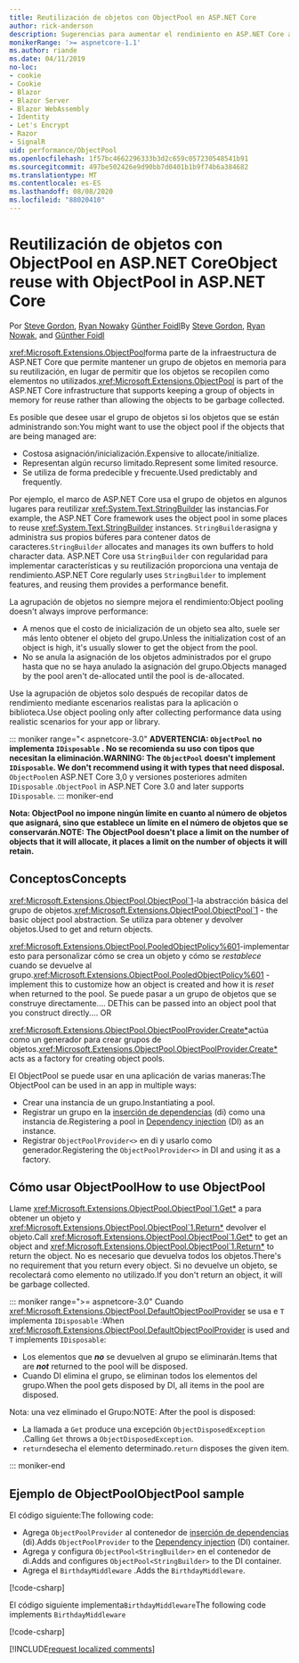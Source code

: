 ```yaml
---
title: Reutilización de objetos con ObjectPool en ASP.NET Core
author: rick-anderson
description: Sugerencias para aumentar el rendimiento en ASP.NET Core aplicaciones mediante ObjectPool.
monikerRange: '>= aspnetcore-1.1'
ms.author: riande
ms.date: 04/11/2019
no-loc:
- cookie
- Cookie
- Blazor
- Blazor Server
- Blazor WebAssembly
- Identity
- Let's Encrypt
- Razor
- SignalR
uid: performance/ObjectPool
ms.openlocfilehash: 1f57bc4662296333b3d2c659c057230548541b91
ms.sourcegitcommit: 497be502426e9d90bb7d0401b1b9f74b6a384682
ms.translationtype: MT
ms.contentlocale: es-ES
ms.lasthandoff: 08/08/2020
ms.locfileid: "88020410"
---
```

# <a name="object-reuse-with-objectpool-in-aspnet-core"></a><span data-ttu-id="3493c-103">Reutilización de objetos con ObjectPool en ASP.NET Core</span><span class="sxs-lookup"><span data-stu-id="3493c-103">Object reuse with ObjectPool in ASP.NET Core</span></span>

<span data-ttu-id="3493c-104">Por [Steve Gordon](https://twitter.com/stevejgordon), [Ryan Nowak](https://github.com/rynowak)y [Günther Foidl](https://github.com/gfoidl)</span><span class="sxs-lookup"><span data-stu-id="3493c-104">By [Steve Gordon](https://twitter.com/stevejgordon), [Ryan Nowak](https://github.com/rynowak), and [Günther Foidl](https://github.com/gfoidl)</span></span>

<span data-ttu-id="3493c-105"><xref:Microsoft.Extensions.ObjectPool>forma parte de la infraestructura de ASP.NET Core que permite mantener un grupo de objetos en memoria para su reutilización, en lugar de permitir que los objetos se recopilen como elementos no utilizados.</span><span class="sxs-lookup"><span data-stu-id="3493c-105"><xref:Microsoft.Extensions.ObjectPool> is part of the ASP.NET Core infrastructure that supports keeping a group of objects in memory for reuse rather than allowing the objects to be garbage collected.</span></span>

<span data-ttu-id="3493c-106">Es posible que desee usar el grupo de objetos si los objetos que se están administrando son:</span><span class="sxs-lookup"><span data-stu-id="3493c-106">You might want to use the object pool if the objects that are being managed are:</span></span>

- <span data-ttu-id="3493c-107">Costosa asignación/inicialización.</span><span class="sxs-lookup"><span data-stu-id="3493c-107">Expensive to allocate/initialize.</span></span>
- <span data-ttu-id="3493c-108">Representan algún recurso limitado.</span><span class="sxs-lookup"><span data-stu-id="3493c-108">Represent some limited resource.</span></span>
- <span data-ttu-id="3493c-109">Se utiliza de forma predecible y frecuente.</span><span class="sxs-lookup"><span data-stu-id="3493c-109">Used predictably and frequently.</span></span>

<span data-ttu-id="3493c-110">Por ejemplo, el marco de ASP.NET Core usa el grupo de objetos en algunos lugares para reutilizar <xref:System.Text.StringBuilder> las instancias.</span><span class="sxs-lookup"><span data-stu-id="3493c-110">For example, the ASP.NET Core framework uses the object pool in some places to reuse <xref:System.Text.StringBuilder> instances.</span></span> <span data-ttu-id="3493c-111">`StringBuilder`asigna y administra sus propios búferes para contener datos de caracteres.</span><span class="sxs-lookup"><span data-stu-id="3493c-111">`StringBuilder` allocates and manages its own buffers to hold character data.</span></span> <span data-ttu-id="3493c-112">ASP.NET Core usa `StringBuilder` con regularidad para implementar características y su reutilización proporciona una ventaja de rendimiento.</span><span class="sxs-lookup"><span data-stu-id="3493c-112">ASP.NET Core regularly uses `StringBuilder` to implement features, and reusing them provides a performance benefit.</span></span>

<span data-ttu-id="3493c-113">La agrupación de objetos no siempre mejora el rendimiento:</span><span class="sxs-lookup"><span data-stu-id="3493c-113">Object pooling doesn't always improve performance:</span></span>

- <span data-ttu-id="3493c-114">A menos que el costo de inicialización de un objeto sea alto, suele ser más lento obtener el objeto del grupo.</span><span class="sxs-lookup"><span data-stu-id="3493c-114">Unless the initialization cost of an object is high, it's usually slower to get the object from the pool.</span></span>
- <span data-ttu-id="3493c-115">No se anula la asignación de los objetos administrados por el grupo hasta que no se haya anulado la asignación del grupo.</span><span class="sxs-lookup"><span data-stu-id="3493c-115">Objects managed by the pool aren't de-allocated until the pool is de-allocated.</span></span>

<span data-ttu-id="3493c-116">Use la agrupación de objetos solo después de recopilar datos de rendimiento mediante escenarios realistas para la aplicación o biblioteca.</span><span class="sxs-lookup"><span data-stu-id="3493c-116">Use object pooling only after collecting performance data using realistic scenarios for your app or library.</span></span>

::: moniker range="< aspnetcore-3.0"
<span data-ttu-id="3493c-117">**ADVERTENCIA: `ObjectPool` no implementa `IDisposable` . No se recomienda su uso con tipos que necesitan la eliminación.**</span><span class="sxs-lookup"><span data-stu-id="3493c-117">**WARNING: The `ObjectPool` doesn't implement `IDisposable`. We don't recommend using it with types that need disposal.**</span></span> <span data-ttu-id="3493c-118">`ObjectPool`en ASP.NET Core 3,0 y versiones posteriores admiten `IDisposable` .</span><span class="sxs-lookup"><span data-stu-id="3493c-118">`ObjectPool` in ASP.NET Core 3.0 and later supports `IDisposable`.</span></span>
::: moniker-end

<span data-ttu-id="3493c-119">**Nota: ObjectPool no impone ningún límite en cuanto al número de objetos que asignará, sino que establece un límite en el número de objetos que se conservarán.**</span><span class="sxs-lookup"><span data-stu-id="3493c-119">**NOTE: The ObjectPool doesn't place a limit on the number of objects that it will allocate, it places a limit on the number of objects it will retain.**</span></span>

## <a name="concepts"></a><span data-ttu-id="3493c-120">Conceptos</span><span class="sxs-lookup"><span data-stu-id="3493c-120">Concepts</span></span>

<span data-ttu-id="3493c-121"><xref:Microsoft.Extensions.ObjectPool.ObjectPool`1>-la abstracción básica del grupo de objetos.</span><span class="sxs-lookup"><span data-stu-id="3493c-121"><xref:Microsoft.Extensions.ObjectPool.ObjectPool`1> - the basic object pool abstraction.</span></span> <span data-ttu-id="3493c-122">Se utiliza para obtener y devolver objetos.</span><span class="sxs-lookup"><span data-stu-id="3493c-122">Used to get and return objects.</span></span>

<span data-ttu-id="3493c-123"><xref:Microsoft.Extensions.ObjectPool.PooledObjectPolicy%601>-implementar esto para personalizar cómo se crea un objeto y cómo se *restablece* cuando se devuelve al grupo.</span><span class="sxs-lookup"><span data-stu-id="3493c-123"><xref:Microsoft.Extensions.ObjectPool.PooledObjectPolicy%601> - implement this to customize how an object is created and how it is *reset* when returned to the pool.</span></span> <span data-ttu-id="3493c-124">Se puede pasar a un grupo de objetos que se construye directamente.... DE</span><span class="sxs-lookup"><span data-stu-id="3493c-124">This can be passed into an object pool that you construct directly.... OR</span></span>

<span data-ttu-id="3493c-125"><xref:Microsoft.Extensions.ObjectPool.ObjectPoolProvider.Create*>actúa como un generador para crear grupos de objetos.</span><span class="sxs-lookup"><span data-stu-id="3493c-125"><xref:Microsoft.Extensions.ObjectPool.ObjectPoolProvider.Create*> acts as a factory for creating object pools.</span></span>
<!-- REview, there is no ObjectPoolProvider<T> -->

<span data-ttu-id="3493c-126">El ObjectPool se puede usar en una aplicación de varias maneras:</span><span class="sxs-lookup"><span data-stu-id="3493c-126">The ObjectPool can be used in an app in multiple ways:</span></span>

* <span data-ttu-id="3493c-127">Crear una instancia de un grupo.</span><span class="sxs-lookup"><span data-stu-id="3493c-127">Instantiating a pool.</span></span>
* <span data-ttu-id="3493c-128">Registrar un grupo en la [inserción de dependencias](xref:fundamentals/dependency-injection) (di) como una instancia de.</span><span class="sxs-lookup"><span data-stu-id="3493c-128">Registering a pool in [Dependency injection](xref:fundamentals/dependency-injection) (DI) as an instance.</span></span>
* <span data-ttu-id="3493c-129">Registrar `ObjectPoolProvider<>` en di y usarlo como generador.</span><span class="sxs-lookup"><span data-stu-id="3493c-129">Registering the `ObjectPoolProvider<>` in DI and using it as a factory.</span></span>

## <a name="how-to-use-objectpool"></a><span data-ttu-id="3493c-130">Cómo usar ObjectPool</span><span class="sxs-lookup"><span data-stu-id="3493c-130">How to use ObjectPool</span></span>

<span data-ttu-id="3493c-131">Llame <xref:Microsoft.Extensions.ObjectPool.ObjectPool`1.Get*> a para obtener un objeto y <xref:Microsoft.Extensions.ObjectPool.ObjectPool`1.Return*> devolver el objeto.</span><span class="sxs-lookup"><span data-stu-id="3493c-131">Call <xref:Microsoft.Extensions.ObjectPool.ObjectPool`1.Get*> to get an object and <xref:Microsoft.Extensions.ObjectPool.ObjectPool`1.Return*> to return the object.</span></span>  <span data-ttu-id="3493c-132">No es necesario que devuelva todos los objetos.</span><span class="sxs-lookup"><span data-stu-id="3493c-132">There's no requirement that you return every object.</span></span> <span data-ttu-id="3493c-133">Si no devuelve un objeto, se recolectará como elemento no utilizado.</span><span class="sxs-lookup"><span data-stu-id="3493c-133">If you don't return an object, it will be garbage collected.</span></span>

::: moniker range=">= aspnetcore-3.0"
<span data-ttu-id="3493c-134">Cuando <xref:Microsoft.Extensions.ObjectPool.DefaultObjectPoolProvider> se usa e `T` implementa `IDisposable` :</span><span class="sxs-lookup"><span data-stu-id="3493c-134">When <xref:Microsoft.Extensions.ObjectPool.DefaultObjectPoolProvider> is used and `T` implements `IDisposable`:</span></span>

* <span data-ttu-id="3493c-135">Los elementos que ***no*** se devuelven al grupo se eliminarán.</span><span class="sxs-lookup"><span data-stu-id="3493c-135">Items that are ***not*** returned to the pool will be disposed.</span></span>
* <span data-ttu-id="3493c-136">Cuando DI elimina el grupo, se eliminan todos los elementos del grupo.</span><span class="sxs-lookup"><span data-stu-id="3493c-136">When the pool gets disposed by DI, all items in the pool are disposed.</span></span>

<span data-ttu-id="3493c-137">Nota: una vez eliminado el Grupo:</span><span class="sxs-lookup"><span data-stu-id="3493c-137">NOTE: After the pool is disposed:</span></span>

* <span data-ttu-id="3493c-138">La llamada a `Get` produce una excepción `ObjectDisposedException` .</span><span class="sxs-lookup"><span data-stu-id="3493c-138">Calling `Get` throws a `ObjectDisposedException`.</span></span>
* <span data-ttu-id="3493c-139">`return`desecha el elemento determinado.</span><span class="sxs-lookup"><span data-stu-id="3493c-139">`return` disposes the given item.</span></span>

::: moniker-end

## <a name="objectpool-sample"></a><span data-ttu-id="3493c-140">Ejemplo de ObjectPool</span><span class="sxs-lookup"><span data-stu-id="3493c-140">ObjectPool sample</span></span>

<span data-ttu-id="3493c-141">El código siguiente:</span><span class="sxs-lookup"><span data-stu-id="3493c-141">The following code:</span></span>

* <span data-ttu-id="3493c-142">Agrega `ObjectPoolProvider` al contenedor de [inserción de dependencias](xref:fundamentals/dependency-injection) (di).</span><span class="sxs-lookup"><span data-stu-id="3493c-142">Adds `ObjectPoolProvider` to the [Dependency injection](xref:fundamentals/dependency-injection) (DI) container.</span></span>
* <span data-ttu-id="3493c-143">Agrega y configura `ObjectPool<StringBuilder>` en el contenedor de di.</span><span class="sxs-lookup"><span data-stu-id="3493c-143">Adds and configures `ObjectPool<StringBuilder>` to the DI container.</span></span>
* <span data-ttu-id="3493c-144">Agrega el `BirthdayMiddleware` .</span><span class="sxs-lookup"><span data-stu-id="3493c-144">Adds the `BirthdayMiddleware`.</span></span>

[!code-csharp[](ObjectPool/ObjectPoolSample/Startup.cs?name=snippet)]

<span data-ttu-id="3493c-145">El código siguiente implementa`BirthdayMiddleware`</span><span class="sxs-lookup"><span data-stu-id="3493c-145">The following code implements `BirthdayMiddleware`</span></span>

[!code-csharp[](ObjectPool/ObjectPoolSample/BirthdayMiddleware.cs?name=snippet)]

[!INCLUDE[request localized comments](~/includes/code-comments-loc.md)]
